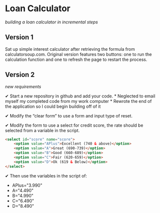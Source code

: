 # Loan Calculator 
*building a loan calculator in incremental steps*

## Version 1

Sat up simple interest calculator after retrieving the formula from calculatorsoup.com. Original version features two buttons: one to run the calculation function and one to refresh the page to restart the process.

## Version 2
*new requirements*

✔ Start a new repository in github and add your code. 
    * Neglected to email myself my completed code from my work computer
    * Rewrote the end of the application so I could begin building off of it

✔ Modify the “clear form” to use a form and input type of reset.

✔ Modify the form to use a select for credit score, the rate should be 
      selected from a variable in the script.

```html
<select id="score" name="score">
    <option value="APlus">Excellent (740 & above)</option>
    <option value="A">Great (690-739)</option>
    <option value="B">Good (660-689)</option>
    <option value="C">Fair (620-659)</option>
    <option value="D">Ok (619 & Below)</option>
</select>
```

✔ Then use the variables in the script of:
  *  APlus="3.990"
  *  A="4.490"
  *  B="4.990"
  *  C="6.490"
  *  D="8.490"
